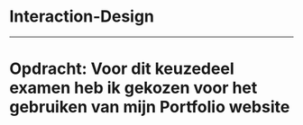 # Interaction-Design
-------------------------
# Opdracht: Voor dit keuzedeel examen heb ik gekozen voor het gebruiken van mijn Portfolio website


